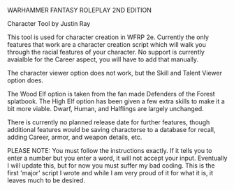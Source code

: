 WARHAMMER FANTASY ROLEPLAY
2ND EDITION

Character Tool by Justin Ray

This tool is used for character creation in WFRP 2e. Currently the only features that work are a character creation script which will walk you through the racial features of your character. No support is currently avaialble for the Career aspect, you will have to add that manually.

The character viewer option does not work, but the Skill and Talent Viewer option does.

The Wood Elf option is taken from the fan made Defenders of the Forest splatbook. The High Elf option has been given a few extra skills to make it a bit more viable. Dwarf, Human, and Halflings are largely unchanged.

There is currently no planned release date for further features, though additional features would be saving characterse to a database for recall, adding Career, armor, and weapon details, etc.

PLEASE NOTE: You must follow the instructions exactly. If it tells you to enter a number but you enter a word, it will not accept your input. Eventually I will update this, but for now you must suffer my bad coding. This is the first 'major' script I wrote and while I am very proud of it for what it is, it leaves much to be desired.
